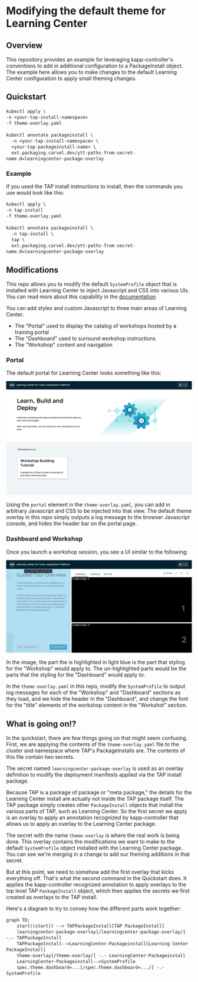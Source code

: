 # Modifying the default theme for Learning Center
## Overview
This repository provides an example for leveraging kapp-controller's conventions to add in additional configuration to a PackageInstall object.  The example here allows you to make changes to the default Learning Center configuration to apply small theming changes.

## Quickstart
```
kubectl apply \
-n <your-tap-install-namespace>
-f theme-overlay.yaml

kubectl annotate packageinstall \
  -n <your-tap-install-namespace> \
  <your-tap-packageinstall-name> \
  ext.packaging.carvel.dev/ytt-paths-from-secret-name.0=learningcenter-package-overlay
```

### Example
If you used the TAP install instructions to install, then the commands you use would look like this:
```
kubectl apply \
-n tap-install
-f theme-overlay.yaml

kubectl annotate packageinstall \
  -n tap-install \
  tap \
  ext.packaging.carvel.dev/ytt-paths-from-secret-name.0=learningcenter-package-overlay
```

## Modifications
This repo allows you to modify the default  `SystemProfile` object that is installed with Learning Center to inject Javascript and CSS into various UIs.  You can read more about this capability in the [documentation](https://docs.vmware.com/en/VMware-Tanzu-Application-Platform/1.2/tap/GUID-learning-center-runtime-environment-system-profile.html#overriding-styling-of-the-workshop-12).

You can add styles and custom Javascript to three main areas of Learning Center.
* The "Portal" used to display the catalog of workshops hosted by a training portal
* The "Dashboard" used to surround workshop instructions
* The "Workshop" content and navigation 

### Portal
The default portal for Learning Center looks something like this: 

![Portal](images/portal.png)

Using the `portal` element in the `theme-overlay.yaml`, you can add in arbitrary Javascript and CSS to be injected into that view.  The default theme overlay in this repo simply outputs a log message to the browser Javascript console, and hides the header bar on the portal page.

### Dashboard and Workshop
Once you launch a workshop session, you see a UI similar to the following:

![Workshop](images/workshop.png)

In the image, the part the is highlighted in light blue is the part that styling for the "Workshop" would apply to.  The un-highlighted parts would be the parts that the styling for the "Dashboard" would apply to.

In the `theme-overlay.yaml` in this repo, modify the `SystemProfile` to output log messages for each of the "Workshop" and "Dashboard" sections as they load, and we hide the header in the "Dashboard", and change the font for the "title" elements of the workshop content in the "Workshot" section.

## What is going on!?
In the quickstart, there are few things going on that might seem confusing.  First, we are applying the contents of the `theme-overlay.yaml` file to the cluster and namespace where TAP's PackageInstalls are.  The contents of this file contain two secrets.  

The secret named `learningcenter-package-overlay` is used as an overlay definition to modify the deployment manifests applied via the TAP install package.

Because TAP is a package of package or "meta package," the details for the Learning Center install are actually not inside the TAP package itself.  The TAP package simply creates other `PackageInstall` objects that install the various parts of TAP, such as Learning Center.  So the first secret we apply is an overlay to apply an annotation recognized by kapp-controller that allows us to apply an overlay to the Learning Center package.

The secret with the name `theme-overlay` is where the real work is being done.  This overlay contains the modifications we want to make to the default `SystemProfile` object installed with the Learning Center package.  You can see we're merging in a change to add our theming additions in that secret.

But at this point, we need to somehow add the first overlay that kicks everything off.  That's what the second command in the Quickstart does.  It applies the kapp-controller recognized annotation to apply overlays to the top level TAP `PackageInstall` object, which then applies the secrets we first created as overlays to the TAP install.

Here's a diagram to try to convey how the different parts work together:
```mermaid
graph TD;
    start((start)) --> TAPPackageInstall[TAP PackageInstall]
    learningcenter-package-overlay[/learningcenter-package-overlay/] -.- TAPPackageInstall
    TAPPackageInstall-->LearningCenter-Packageinstall[Learning Center PackageInstall]
    theme-overlay[/theme-overlay/] -.- LearningCenter-Packageinstall
    LearningCenter-Packageinstall-->SystemProfile
    spec.theme.dashboard=...[/spec.theme.dashboard=.../] -.- SystemProfile
```